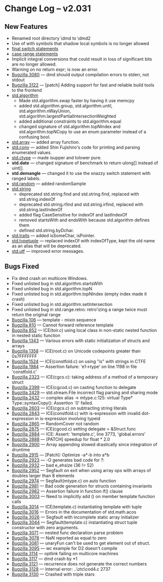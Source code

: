 <h1>Change Log &ndash; v2.031</h1>

<h2 id="new-features">New Features</h2>

* Renamed root directory \dmd to \dmd2
* Use of with symbols that shadow local symbols is no longer allowed
* [final switch statements](/statement#FinalSwitchStatement)
* [case range statements](/statement#CaseRangeStatement)
* Implicit integral conversions that could result in loss of significant bits
  are no longer allowed.
* Warning on no return expr; is now an error.
* [Bugzilla 3080](/bug/3080) &mdash; dmd should output compilation errors to stderr, not stdout
* [Bugzilla 3122](/bug/3122) &mdash; [patch] Adding support for fast and reliable build tools to the frontend
* [std.algorithm](/phobos/std_algorithm)
    * Made std.algorithm.swap faster by having it use memcpy
    * added std.algorithm.group, std.algorithm.until, std.algorithm.nWayUnion,
      std.algorithm.largestPartialIntersectionWeighted
    * added additional constraints to std.algorithm.equal
    * changed signature of std.algorithm.topNIndex and std.algorithm.topNCopy
      to use an enum parameter instead of a confusing bool.
* [std.array](/phobos/std_array) &mdash; added array function.
* [std.conv](/phobos/std_conv) &mdash; added Shin Fujishiro's code for printing
  and parsing enumerated values.
* [std.ctype](/phobos/std_ctype) &mdash; made isupper and tolower pure.
* **std.date** &mdash; changed signature of benchmark to return ulong[]
  instead of uint[].
* **std.demangle** &mdash; changed it to use the snazzy switch statement
  with ranged labels.
* [std.random](/phobos/std_random) &mdash; added randomSample
* [std.string](/phobos/std_string)
    * deprecated std.string.find and std.string.find, replaced with
      std.string.indexOf
    * deprecated std.string.rfind and std.string.irfind, replaced with
      std.string.lastIndexOf
    * added flag CaseSensitive for indexOf and lastIndexOf
    * removed startsWith and endsWith because std.algorithm defines them
    * defined std.string.byDchar.
* [std.traits](/phobos/std_traits) &mdash; added isSomeChar, isPointer.
* [std.typetuple](/phobos/std_typetuple) &mdash; replaced indexOf with
  indexOfType, kept the old name as an alias that will be deprecated.
* [std.utf](/phobos/std_utf) &mdash; improved error messages.

<h2 id="bugs-fixed">Bugs Fixed</h2>

* Fix dmd crash on multicore Windows.
* Fixed unlisted bug in std.algorithm.startsWith
* Fixed unlisted bug in std.algorithm.topN
* Fixed unlisted bug in std.algorithm.topNIndex (empty index made it crash)
* Fixed unlisted bug in std.algorithm.setIntersection
* Fixed unlisted bug in std.range.retro: retro'izing a range twice must return the original range
* [Bugzilla 106](/bug/106) &mdash; template - mixin sequence
* [Bugzilla 810](/bug/810) &mdash; Cannot forward reference template
* [Bugzilla 852](/bug/852) &mdash; ICE(toir.c) using local class in non-static nested function in nested static function
* [Bugzilla 1343](/bug/1343) &mdash; Various errors with static initialization of structs and arrays
* [Bugzilla 1358](/bug/1358) &mdash; ICE(root.c) on Unicode codepoints greater than 0x7FFFFFFF
* [Bugzilla 1524](/bug/1524) &mdash; ICE(constfold.c) on using "is" with strings in CTFE
* [Bugzilla 1984](/bug/1984) &mdash; Assertion failure: 'e1->type' on line 1198 in file 'constfold.c'
* [Bugzilla 2323](/bug/2323) &mdash; ICE(cgcs.c): taking address of a method of a temporary struct
* [Bugzilla 2399](/bug/2399) &mdash; ICE(cgcod.c) on casting function to delegate
* [Bugzilla 2429](/bug/2429) &mdash; std.stream.File incorrect flag parsing and sharing mode
* [Bugzilla 2432](/bug/2432) &mdash; complex alias -> mtype.c:125: virtual Type* Type::syntaxCopy(): Assertion `0' failed.
* [Bugzilla 2603](/bug/2603) &mdash; ICE(cgcs.c) on subtracting string literals
* [Bugzilla 2843](/bug/2843) &mdash; ICE(constfold.c) with is-expression with invalid dot-expression in is-expression involving typeid
* [Bugzilla 2865](/bug/2865) &mdash; RandomCover not random
* [Bugzilla 2875](/bug/2875) &mdash; ICE(cgcod.c) setting delegate = &Struct.func
* [Bugzilla 2884](/bug/2884) &mdash; ICE: Assert: 'template.c', line 3773, 'global.errors'
* [Bugzilla 2888](/bug/2888) &mdash; [PATCH] speedup for float * 2.0
* [Bugzilla 2900](/bug/2900) &mdash; Array appending slowed drastically since integration of druntime
* [Bugzilla 2915](/bug/2915) &mdash; [Patch]: Optimize -a*-b into a*b
* [Bugzilla 2923](/bug/2923) &mdash; -O generates bad code for ?:
* [Bugzilla 2932](/bug/2932) &mdash; bad e_ehsize (36 != 52)
* [Bugzilla 2952](/bug/2952) &mdash; Segfault on exit when using array ops with arrays of doubles larger than 8 elements
* [Bugzilla 2974](/bug/2974) &mdash; Segfault(mtype.c) on auto function
* [Bugzilla 2981](/bug/2981) &mdash; Bad code generation for structs containing invariants
* [Bugzilla 2982](/bug/2982) &mdash; Assertion failure in function if() clause
* [Bugzilla 3003](/bug/3003) &mdash; Need to implicitly add () on member template function calls
* [Bugzilla 3014](/bug/3014) &mdash; ICE(template.c) instantiating template with tuple
* [Bugzilla 3016](/bug/3016) &mdash; Errors in the documentation of std.math.acos
* [Bugzilla 3026](/bug/3026) &mdash; Segfault with incomplete static array initializer
* [Bugzilla 3044](/bug/3044) &mdash; Segfault(template.c) instantiating struct tuple constructor with zero arguments.
* [Bugzilla 3071](/bug/3071) &mdash; nested func declaration parse problem
* [Bugzilla 3078](/bug/3078) &mdash; NaN reported as equal to zero
* [Bugzilla 3081](/bug/3081) &mdash; unaryFun can't be used to get element out of struct.
* [Bugzilla 3095](/bug/3095) &mdash; wc example for D2 doesn't compile
* [Bugzilla 3114](/bug/3114) &mdash; optlink failing on multicore machines
* [Bugzilla 3117](/bug/3117) &mdash; dmd crash by *1
* [Bugzilla 3121](/bug/3121) &mdash; recurrence does not generate the correct numbers
* [Bugzilla 3128](/bug/3128) &mdash; Internal error: ..\ztc\cod4.c 2737
* [Bugzilla 3130](/bug/3130) &mdash; Crashed with triple stars
